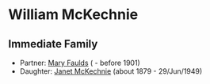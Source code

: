 ﻿---
layout: person
subject_key: i95027126
permalink: /people/i95027126
---

# William McKechnie

## Immediate Family

* Partner: [Mary Faulds](./@14943438@-mary-faulds-b-d1901.md) ( - before 1901)
* Daughter: [Janet McKechnie](./@47324688@-janet-mckechnie-b1879-d1949-6-29.md) (about 1879 - 29/Jun/1949)


